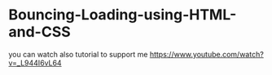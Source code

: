 # Bouncing-Loading-using-HTML-and-CSS
you can watch also tutorial to support me
https://www.youtube.com/watch?v=_L944I6vL64
